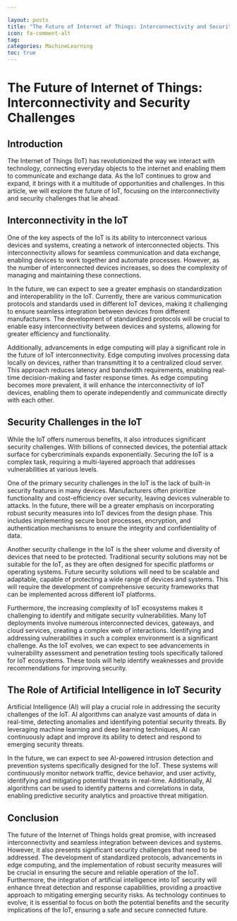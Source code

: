 ```yaml
---

layout: posts
title: "The Future of Internet of Things: Interconnectivity and Security Challenges"
icon: fa-comment-alt
tag:      
categories: MachineLearning
toc: true
---
```




# The Future of Internet of Things: Interconnectivity and Security Challenges

## Introduction

The Internet of Things (IoT) has revolutionized the way we interact with technology, connecting everyday objects to the internet and enabling them to communicate and exchange data. As the IoT continues to grow and expand, it brings with it a multitude of opportunities and challenges. In this article, we will explore the future of IoT, focusing on the interconnectivity and security challenges that lie ahead.

## Interconnectivity in the IoT

One of the key aspects of the IoT is its ability to interconnect various devices and systems, creating a network of interconnected objects. This interconnectivity allows for seamless communication and data exchange, enabling devices to work together and automate processes. However, as the number of interconnected devices increases, so does the complexity of managing and maintaining these connections.

In the future, we can expect to see a greater emphasis on standardization and interoperability in the IoT. Currently, there are various communication protocols and standards used in different IoT devices, making it challenging to ensure seamless integration between devices from different manufacturers. The development of standardized protocols will be crucial to enable easy interconnectivity between devices and systems, allowing for greater efficiency and functionality.

Additionally, advancements in edge computing will play a significant role in the future of IoT interconnectivity. Edge computing involves processing data locally on devices, rather than transmitting it to a centralized cloud server. This approach reduces latency and bandwidth requirements, enabling real-time decision-making and faster response times. As edge computing becomes more prevalent, it will enhance the interconnectivity of IoT devices, enabling them to operate independently and communicate directly with each other.

## Security Challenges in the IoT

While the IoT offers numerous benefits, it also introduces significant security challenges. With billions of connected devices, the potential attack surface for cybercriminals expands exponentially. Securing the IoT is a complex task, requiring a multi-layered approach that addresses vulnerabilities at various levels.

One of the primary security challenges in the IoT is the lack of built-in security features in many devices. Manufacturers often prioritize functionality and cost-efficiency over security, leaving devices vulnerable to attacks. In the future, there will be a greater emphasis on incorporating robust security measures into IoT devices from the design phase. This includes implementing secure boot processes, encryption, and authentication mechanisms to ensure the integrity and confidentiality of data.

Another security challenge in the IoT is the sheer volume and diversity of devices that need to be protected. Traditional security solutions may not be suitable for the IoT, as they are often designed for specific platforms or operating systems. Future security solutions will need to be scalable and adaptable, capable of protecting a wide range of devices and systems. This will require the development of comprehensive security frameworks that can be implemented across different IoT platforms.

Furthermore, the increasing complexity of IoT ecosystems makes it challenging to identify and mitigate security vulnerabilities. Many IoT deployments involve numerous interconnected devices, gateways, and cloud services, creating a complex web of interactions. Identifying and addressing vulnerabilities in such a complex environment is a significant challenge. As the IoT evolves, we can expect to see advancements in vulnerability assessment and penetration testing tools specifically tailored for IoT ecosystems. These tools will help identify weaknesses and provide recommendations for improving security.

## The Role of Artificial Intelligence in IoT Security

Artificial Intelligence (AI) will play a crucial role in addressing the security challenges of the IoT. AI algorithms can analyze vast amounts of data in real-time, detecting anomalies and identifying potential security threats. By leveraging machine learning and deep learning techniques, AI can continuously adapt and improve its ability to detect and respond to emerging security threats.

In the future, we can expect to see AI-powered intrusion detection and prevention systems specifically designed for the IoT. These systems will continuously monitor network traffic, device behavior, and user activity, identifying and mitigating potential threats in real-time. Additionally, AI algorithms can be used to identify patterns and correlations in data, enabling predictive security analytics and proactive threat mitigation.

## Conclusion

The future of the Internet of Things holds great promise, with increased interconnectivity and seamless integration between devices and systems. However, it also presents significant security challenges that need to be addressed. The development of standardized protocols, advancements in edge computing, and the implementation of robust security measures will be crucial in ensuring the secure and reliable operation of the IoT. Furthermore, the integration of artificial intelligence into IoT security will enhance threat detection and response capabilities, providing a proactive approach to mitigating emerging security risks. As technology continues to evolve, it is essential to focus on both the potential benefits and the security implications of the IoT, ensuring a safe and secure connected future.